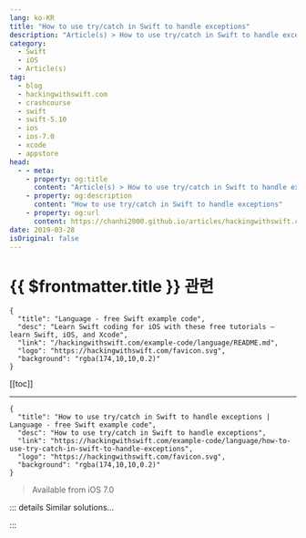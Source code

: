 ```yaml
---
lang: ko-KR
title: "How to use try/catch in Swift to handle exceptions"
description: "Article(s) > How to use try/catch in Swift to handle exceptions"
category:
  - Swift
  - iOS
  - Article(s)
tag: 
  - blog
  - hackingwithswift.com
  - crashcourse
  - swift
  - swift-5.10
  - ios
  - ios-7.0
  - xcode
  - appstore
head:
  - - meta:
    - property: og:title
      content: "Article(s) > How to use try/catch in Swift to handle exceptions"
    - property: og:description
      content: "How to use try/catch in Swift to handle exceptions"
    - property: og:url
      content: https://chanhi2000.github.io/articles/hackingwithswift.com/example-code/language/how-to-use-try-catch-in-swift-to-handle-exceptions.html
date: 2019-03-28
isOriginal: false
---
```


# {{ $frontmatter.title }} 관련

```component VPCard
{
  "title": "Language - free Swift example code",
  "desc": "Learn Swift coding for iOS with these free tutorials – learn Swift, iOS, and Xcode",
  "link": "/hackingwithswift.com/example-code/language/README.md",
  "logo": "https://hackingwithswift.com/favicon.svg",
  "background": "rgba(174,10,10,0.2)"
}
```

[[toc]]

---

```component VPCard
{
  "title": "How to use try/catch in Swift to handle exceptions | Language - free Swift example code",
  "desc": "How to use try/catch in Swift to handle exceptions",
  "link": "https://hackingwithswift.com/example-code/language/how-to-use-try-catch-in-swift-to-handle-exceptions",
  "logo": "https://hackingwithswift.com/favicon.svg",
  "background": "rgba(174,10,10,0.2)"
}
```

> Available from iOS 7.0

<!-- TODO: 작성 -->

<!-- 
The try/catch syntax was added in Swift 2.0 to make exception handling clearer and safer. It's made up of three parts: `do` starts a block of code that might fail, `catch` is where execution gets transferred if any errors occur, and any function calls that might fail need to be called using `try`.

Here's a working example that loads an input.txt file from the app bundle into a string:

```swift
if let filename = Bundle.main.path(forResource: "input", ofType: "txt") {
    do {
        let str = try String(contentsOfFile: filename)
        print(str)
    } catch {
        print("The file could not be loaded")
    }
}
```

There are two other ways of using `try`, but neither are really recommended. The first is like this:

```swift
let filename = "somefile.txt"
let str = try! String(contentsOfFile: filename)
```

Note the exclamation mark: `try!`. This means "I realize this call might throw an exception, but trust me: it never, ever will." This is useful only if you're 100% sure the call is safe. In our example we're loading a file from the app bundle, and if that file isn't there it means our app is corrupted, so it's OK to use here. You don't need do/catch when you use `try!`.

The second option is `try?` which means "if this call throws an exception, just return nil instead." This is closer to the Objective-C way of handling errors, which was a bit scruffy. If this is your preferred way of handling errors, then go for it! You don't need do/catch when use `try?`, but you should check and unwrap the result carefully.

-->

::: details Similar solutions…

<!--
/example-code/system/how-to-handle-the-https-requirements-in-ios-with-app-transport-security">How to handle the HTTPS requirements in iOS with App Transport Security 
/example-code/language/how-to-handle-unknown-properties-and-methods-using-dynamicmemberlookup">How to handle unknown properties and methods using @dynamicMemberLookup 
/quick-start/concurrency/how-to-handle-different-result-types-in-a-task-group">How to handle different result types in a task group 
/quick-start/swiftui/how-to-handle-pinch-to-zoom-for-views">How to handle pinch to zoom for views 
/quick-start/concurrency/how-to-call-an-async-function-using-async-let">How to call an async function using async let</a>
-->

:::

